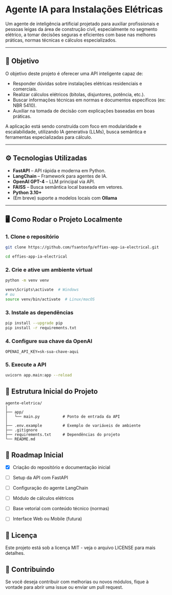 # Agente IA para Instalações Elétricas

Um agente de inteligência artificial projetado para auxiliar profissionais e pessoas leigas da área de construção civil, especialmente no segmento elétrico, a tomar decisões seguras e eficientes com base nas melhores práticas, normas técnicas e cálculos especializados.

---

## 🧠 Objetivo

O objetivo deste projeto é oferecer uma API inteligente capaz de:

- Responder dúvidas sobre instalações elétricas residenciais e comerciais.
- Realizar cálculos elétricos (bitolas, disjuntores, potência, etc.).
- Buscar informações técnicas em normas e documentos específicos (ex: NBR 5410).
- Auxiliar na tomada de decisão com explicações baseadas em boas práticas.

A aplicação está sendo construída com foco em modularidade e escalabilidade, utilizando IA generativa (LLMs), busca semântica e ferramentas especializadas para cálculo.

---

## ⚙️ Tecnologias Utilizadas

- **FastAPI** – API rápida e moderna em Python.
- **LangChain** – Framework para agentes de IA.
- **OpenAI GPT-4** – LLM principal via API.
- **FAISS** – Busca semântica local baseada em vetores.
- **Python 3.10+**
- (Em breve) suporte a modelos locais com **Ollama**

---

## 🖥️ Como Rodar o Projeto Localmente

### 1. Clone o repositório

```bash
git clone https://github.com/fsantosfp/effies-app-ia-electrical.git

cd effies-app-ia-electrical
```

### 2. Crie e ative um ambiente virtual
```bash
python -m venv venv

venv\Scripts\activate  # Windows
# ou
source venv/bin/activate  # Linux/macOS
```

### 3. Instale as dependências
```bash
pip install --upgrade pip
pip install -r requirements.txt
```

### 4. Configure sua chave da OpenAI
```env
OPENAI_API_KEY=sk-sua-chave-aqui
```

### 5. Execute a API
```bash
uvicorn app.main:app --reload
```

## 📁 Estrutura Inicial do Projeto
```
agente-eletrica/
│
├── app/
│   └── main.py          # Ponto de entrada da API
│
├── .env.example         # Exemplo de variáveis de ambiente
├── .gitignore
├── requirements.txt     # Dependências do projeto
└── README.md
```

## 📌 Roadmap Inicial
 - [x] Criação do repositório e documentação inicial

 - [ ] Setup da API com FastAPI

 - [ ] Configuração do agente LangChain

 - [ ] Módulo de cálculos elétricos

 - [ ] Base vetorial com conteúdo técnico (normas)

 - [ ] Interface Web ou Mobile (futura)

 ## 📄 Licença
Este projeto está sob a licença MIT - veja o arquivo LICENSE para mais detalhes.

## 🤝 Contribuindo
Se você deseja contribuir com melhorias ou novos módulos, fique à vontade para abrir uma issue ou enviar um pull request.
